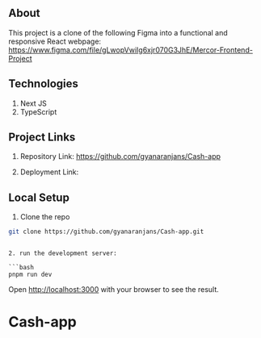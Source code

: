 ## About

This project is a clone of the following Figma into a functional and responsive React webpage: https://www.figma.com/file/gLwopVwiIg6xjr070G3JhE/Mercor-Frontend-Project 


## Technologies

1. Next JS
2. TypeScript


## Project Links

1. Repository Link: https://github.com/gyanaranjans/Cash-app

2. Deployment Link: 

## Local Setup

1. Clone the repo

```bash
git clone https://github.com/gyanaranjans/Cash-app.git
```
```

2. run the development server:

```bash
pnpm run dev
```

Open [http://localhost:3000](http://localhost:3000) with your browser to see the result.
# Cash-app
